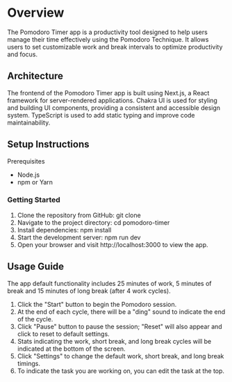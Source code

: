 # Overview

The Pomodoro Timer app is a productivity tool designed to help users manage their time effectively using the Pomodoro Technique. It allows users to set customizable work and break intervals to optimize productivity and focus.

## Architecture
The frontend of the Pomodoro Timer app is built using Next.js, a React framework for server-rendered applications. Chakra UI is used for styling and building UI components, providing a consistent and accessible design system. TypeScript is used to add static typing and improve code maintainability.

## Setup Instructions
Prerequisites
- Node.js
- npm or Yarn

### Getting Started
1. Clone the repository from GitHub: git clone 
2. Navigate to the project directory: cd pomodoro-timer
3. Install dependencies: npm install
4. Start the development server: npm run dev
5. Open your browser and visit http://localhost:3000 to view the app.

## Usage Guide
The app default functionality includes 25 minutes of work, 5 minutes of break and 15 minutes of long break (after 4 work cycles).
1. Click the "Start" button to begin the Pomodoro session.
2. At the end of each cycle, there will be a "ding" sound to indicate the end of the cycle.
3. Click "Pause" button to pause the session; "Reset" will also appear and click to reset to default settings.
4. Stats indicating the work, short break, and long break cycles will be indicated at the bottom of the screen.
5. Click "Settings" to change the default work, short break, and long break timings.
6. To indicate the task you are working on, you can edit the task at the top.
